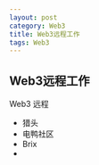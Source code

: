 ```yaml
---
layout: post
category: Web3
title: Web3远程工作
tags: Web3
---
```


## Web3远程工作



Web3 远程



- 猎头
- 电鸭社区
- Brix
- 